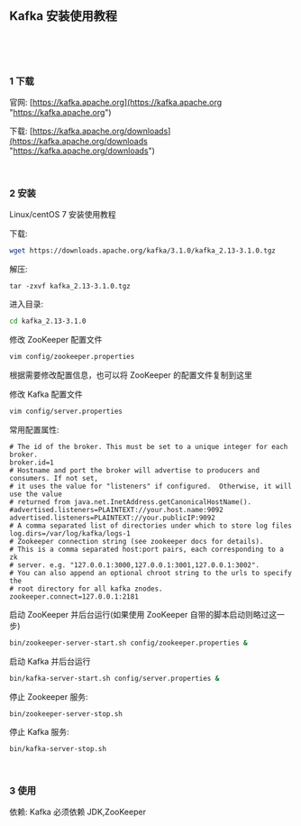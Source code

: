 ## Kafka 安装使用教程  

​    

​    

### 1 下载  

官网: [https://kafka.apache.org](https://kafka.apache.org "https://kafka.apache.org")  

下载: [https://kafka.apache.org/downloads](https://kafka.apache.org/downloads "https://kafka.apache.org/downloads")  

​    

### 2 安装  

Linux/centOS 7 安装使用教程  

下载:  

```sh
wget https://downloads.apache.org/kafka/3.1.0/kafka_2.13-3.1.0.tgz
```

解压:  

```
tar -zxvf kafka_2.13-3.1.0.tgz
```

进入目录:  

```sh
cd kafka_2.13-3.1.0
```

修改 ZooKeeper 配置文件  

```sh
vim config/zookeeper.properties
```

根据需要修改配置信息，也可以将 ZooKeeper 的配置文件复制到这里  

修改 Kafka 配置文件  

```sh
vim config/server.properties
```

常用配置属性:  

```properties
# The id of the broker. This must be set to a unique integer for each broker.
broker.id=1
# Hostname and port the broker will advertise to producers and consumers. If not set,
# it uses the value for "listeners" if configured.  Otherwise, it will use the value
# returned from java.net.InetAddress.getCanonicalHostName().
#advertised.listeners=PLAINTEXT://your.host.name:9092
advertised.listeners=PLAINTEXT://your.publicIP:9092
# A comma separated list of directories under which to store log files
log.dirs=/var/log/kafka/logs-1
# Zookeeper connection string (see zookeeper docs for details).
# This is a comma separated host:port pairs, each corresponding to a zk
# server. e.g. "127.0.0.1:3000,127.0.0.1:3001,127.0.0.1:3002".
# You can also append an optional chroot string to the urls to specify the
# root directory for all kafka znodes.
zookeeper.connect=127.0.0.1:2181
```

启动 ZooKeeper 并后台运行(如果使用 ZooKeeper 自带的脚本启动则略过这一步)  

```sh
bin/zookeeper-server-start.sh config/zookeeper.properties &
```

启动 Kafka 并后台运行  

```sh
bin/kafka-server-start.sh config/server.properties &
```

停止 Zookeeper 服务:  

```
bin/zookeeper-server-stop.sh
```

停止 Kafka 服务:  

```
bin/kafka-server-stop.sh
```

​    

### 3 使用  

依赖: Kafka 必须依赖 JDK,ZooKeeper  



